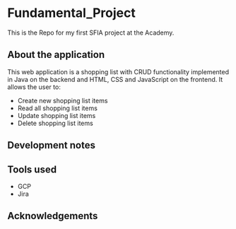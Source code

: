 # Fundamental_Project
This is the Repo for my first SFIA project at the Academy. 
## About the application 
This web application is a shopping list with CRUD functionality implemented in Java on the backend and HTML, CSS and JavaScript on the frontend. It allows the user to:
- Create new shopping list items
- Read all shopping list items 
- Update shopping list items
- Delete shopping list items
## Development notes
## Tools used
- GCP
- Jira 
## Acknowledgements 

